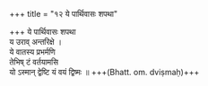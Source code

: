 +++
title = "१२ ये पार्थिवासः शपथा"

+++
ये पार्थिवासः शपथा  
य उराव् अन्तरिक्षे ।  
ये वातस्य प्रभर्मणि  
तेभिष् टं वर्तयामसि  
यो ऽस्मान् द्वेष्टि यं वयं द्विष्मः ॥ +++(Bhatt. om. dviṣmaḥ)+++
